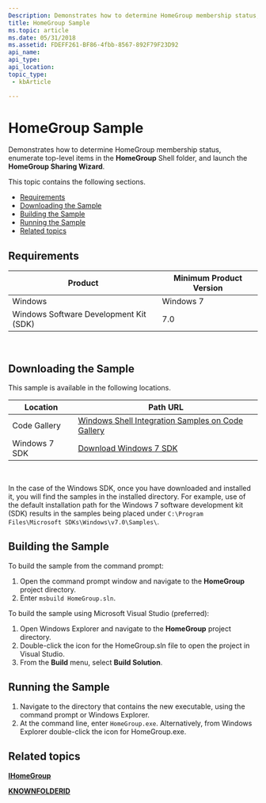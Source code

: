 ```yaml
---
Description: Demonstrates how to determine HomeGroup membership status, enumerate top-level items in the HomeGroup Shell folder, and launch the HomeGroup Sharing Wizard.
title: HomeGroup Sample
ms.topic: article
ms.date: 05/31/2018
ms.assetid: FDEFF261-BF86-4fbb-8567-892F79F23D92
api_name: 
api_type: 
api_location: 
topic_type: 
 - kbArticle

---
```


# HomeGroup Sample

Demonstrates how to determine HomeGroup membership status, enumerate top-level items in the **HomeGroup** Shell folder, and launch the **HomeGroup Sharing Wizard**.

This topic contains the following sections.

-   [Requirements](#requirements)
-   [Downloading the Sample](#downloading-the-sample)
-   [Building the Sample](#building-the-sample)
-   [Running the Sample](#running-the-sample)
-   [Related topics](#related-topics)

## Requirements



| Product                                | Minimum Product Version |
|----------------------------------------|-------------------------|
| Windows                                | Windows 7               |
| Windows Software Development Kit (SDK) | 7.0                     |



 

## Downloading the Sample

This sample is available in the following locations.



| Location      | Path URL                                                                                             |
|---------------|------------------------------------------------------------------------------------------------------|
| Code Gallery  | [Windows Shell Integration Samples on Code Gallery](https://code.msdn.microsoft.com/shellintegration) |
| Windows 7 SDK | [Download Windows 7 SDK](https://msdn.microsoft.com/windowsvista/bb980924.aspx)                            |



 

In the case of the Windows SDK, once you have downloaded and installed it, you will find the samples in the installed directory. For example, use of the default installation path for the Windows 7 software development kit (SDK) results in the samples being placed under `C:\Program Files\Microsoft SDKs\Windows\v7.0\Samples\`.

## Building the Sample

To build the sample from the command prompt:

1.  Open the command prompt window and navigate to the **HomeGroup** project directory.
2.  Enter `msbuild HomeGroup.sln`.

To build the sample using Microsoft Visual Studio (preferred):

1.  Open Windows Explorer and navigate to the **HomeGroup** project directory.
2.  Double-click the icon for the HomeGroup.sln file to open the project in Visual Studio.
3.  From the **Build** menu, select **Build Solution**.

## Running the Sample

1.  Navigate to the directory that contains the new executable, using the command prompt or Windows Explorer.
2.  At the command line, enter `HomeGroup.exe`. Alternatively, from Windows Explorer double-click the icon for HomeGroup.exe.

## Related topics

<dl> <dt>

[**IHomeGroup**](/windows/desktop/api/shobjidl_core/nn-shobjidl_core-ihomegroup)
</dt> <dt>

[**KNOWNFOLDERID**](knownfolderid.md)
</dt> </dl>

 

 



